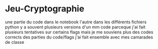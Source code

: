 # Jeu-Cryptographie

une partie du code dans le notebook
l'autre dans les différents fichiers python
y a souvent plusieurs versions d'un mm code parceque j'ai fait plusieurs tentatives sur certains flags mais je me souviens plus des codes corrects 
des parties du code/flags j'ai fait ensemble avec mes camarades de classe 
